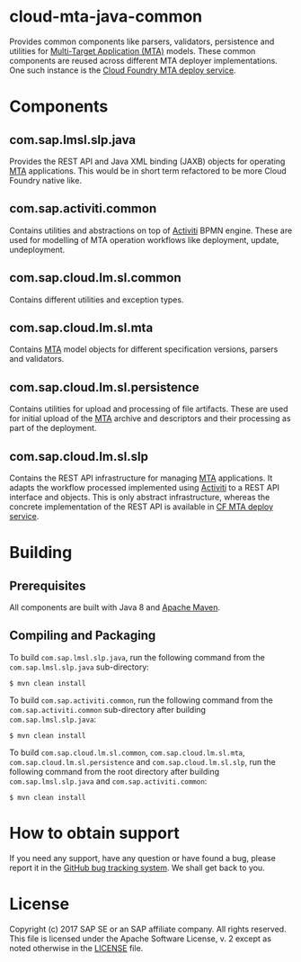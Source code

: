 # cloud-mta-java-common
Provides common components like parsers, validators, persistence and utilities for [Multi-Target Application (MTA)](https://www.sap.com/documents/2016/06/e2f618e4-757c-0010-82c7-eda71af511fa.html) models. These common components are reused across different MTA deployer implementations. One such instance is the [Cloud Foundry MTA deploy service](https://github.com/SAP/cf-mta-deploy-service).

# Components

## com.sap.lmsl.slp.java
Provides the REST API and Java XML binding (JAXB) objects for operating [MTA](https://www.sap.com/documents/2016/06/e2f618e4-757c-0010-82c7-eda71af511fa.html) applications. This would be in short term refactored to be more Cloud Foundry native like.

## com.sap.activiti.common
Contains utilities and abstractions on top of [Activiti](https://www.activiti.org/) BPMN engine. These are used for modelling of MTA operation workflows like deployment, update, undeployment.

## com.sap.cloud.lm.sl.common
Contains different utilities and exception types.

## com.sap.cloud.lm.sl.mta
Contains [MTA](https://www.sap.com/documents/2016/06/e2f618e4-757c-0010-82c7-eda71af511fa.html) model objects for different specification versions, parsers and validators. 

## com.sap.cloud.lm.sl.persistence
Contains utilities for upload and processing of file artifacts. These are used for initial upload of the [MTA](https://www.sap.com/documents/2016/06/e2f618e4-757c-0010-82c7-eda71af511fa.html) archive and descriptors and their processing as part of the deployment.

## com.sap.cloud.lm.sl.slp
Contains the REST API infrastructure for managing [MTA](https://www.sap.com/documents/2016/06/e2f618e4-757c-0010-82c7-eda71af511fa.html) applications. It adapts the workflow processed implemented using [Activiti](https://www.activiti.org/) to a REST API interface and objects. This is only abstract infrastructure, whereas the concrete implementation of the REST API is available in [CF MTA deploy service](https://github.com/SAP/cf-mta-deploy-service).

# Building
## Prerequisites
All components are built with Java 8 and [Apache Maven](http://maven.apache.org/).
## Compiling and Packaging
To build `com.sap.lmsl.slp.java`, run the following command from the `com.sap.lmsl.slp.java` sub-directory:
```
$ mvn clean install
```
To build `com.sap.activiti.common`, run the following command from the `com.sap.activiti.common` sub-directory after building `com.sap.lmsl.slp.java`:
```
$ mvn clean install
```
To build `com.sap.cloud.lm.sl.common`, `com.sap.cloud.lm.sl.mta`, `com.sap.cloud.lm.sl.persistence` and `com.sap.cloud.lm.sl.slp`, run the following command from the root directory after building `com.sap.lmsl.slp.java` and `com.sap.activiti.common`:
```
$ mvn clean install
```
# How to obtain support
If you need any support, have any question or have found a bug, please report it in the [GitHub bug tracking system](https://github.com/SAP/cloud-mta-java-common/issues). We shall get back to you.

# License
Copyright (c) 2017 SAP SE or an SAP affiliate company. All rights reserved.
This file is licensed under the Apache Software License, v. 2 except as noted otherwise in the [LICENSE](https://github.com/SAP/cloud-mta-java-common/blob/master/LICENSE) file.
